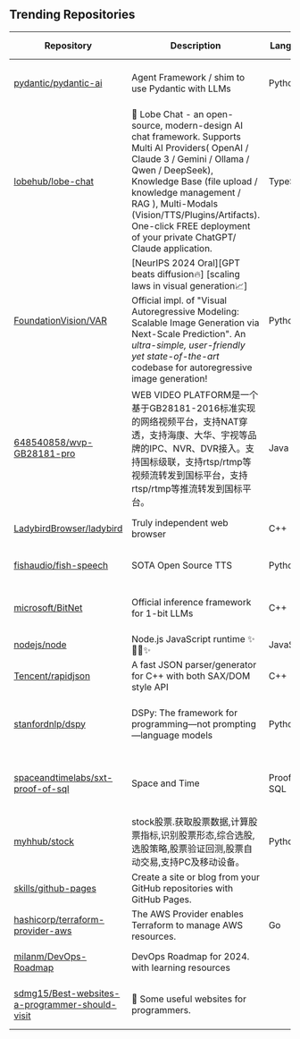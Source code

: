 ## Trending Repositories

| Repository | Description | Language | Stars | Forks | Built By | Current Period Stars |
|------------|-------------|----------|-------|-------|----------|---------------------|
| [pydantic/pydantic-ai](https://github.com/pydantic/pydantic-ai) | Agent Framework / shim to use Pydantic with LLMs | Python | 2439 | 126 | [samuelcolvin](https://github.com/samuelcolvin), [dmontagu](https://github.com/dmontagu), [akgerber](https://github.com/akgerber), [patrick91](https://github.com/patrick91), [ricklamers](https://github.com/ricklamers) | 826 |
| [lobehub/lobe-chat](https://github.com/lobehub/lobe-chat) | 🤯 Lobe Chat - an open-source, modern-design AI chat framework. Supports Multi AI Providers( OpenAI / Claude 3 / Gemini / Ollama / Qwen / DeepSeek), Knowledge Base (file upload / knowledge management / RAG ), Multi-Modals (Vision/TTS/Plugins/Artifacts). One-click FREE deployment of your private ChatGPT/ Claude application. | TypeScript | 47929 | 10431 | [arvinxx](https://github.com/arvinxx), [semantic-release-bot](https://github.com/semantic-release-bot), [canisminor1990](https://github.com/canisminor1990), [lobehubbot](https://github.com/lobehubbot) | 835 |
| [FoundationVision/VAR](https://github.com/FoundationVision/VAR) | [NeurIPS 2024 Oral][GPT beats diffusion🔥] [scaling laws in visual generation📈] Official impl. of "Visual Autoregressive Modeling: Scalable Image Generation via Next-Scale Prediction". An *ultra-simple, user-friendly yet state-of-the-art* codebase for autoregressive image generation! | Python | 5379 | 371 | [keyu-tian](https://github.com/keyu-tian), [iFighting](https://github.com/iFighting), [NielsRogge](https://github.com/NielsRogge) | 292 |
| [648540858/wvp-GB28181-pro](https://github.com/648540858/wvp-GB28181-pro) | WEB VIDEO PLATFORM是一个基于GB28181-2016标准实现的网络视频平台，支持NAT穿透，支持海康、大华、宇视等品牌的IPC、NVR、DVR接入。支持国标级联，支持rtsp/rtmp等视频流转发到国标平台，支持rtsp/rtmp等推流转发到国标平台。 | Java | 5234 | 1509 | [648540858](https://github.com/648540858), [lawrencehj](https://github.com/lawrencehj), [hotcoffie](https://github.com/hotcoffie), [mk1990](https://github.com/mk1990), [xiaoQQya](https://github.com/xiaoQQya) | 14 |
| [LadybirdBrowser/ladybird](https://github.com/LadybirdBrowser/ladybird) | Truly independent web browser | C++ | 25850 | 1110 | [awesomekling](https://github.com/awesomekling), [trflynn89](https://github.com/trflynn89), [linusg](https://github.com/linusg), [AtkinsSJ](https://github.com/AtkinsSJ), [alimpfard](https://github.com/alimpfard) | 1039 |
| [fishaudio/fish-speech](https://github.com/fishaudio/fish-speech) | SOTA Open Source TTS | Python | 15287 | 1174 | [leng-yue](https://github.com/leng-yue), [AnyaCoder](https://github.com/AnyaCoder), [Stardust-minus](https://github.com/Stardust-minus) | 226 |
| [microsoft/BitNet](https://github.com/microsoft/BitNet) | Official inference framework for 1-bit LLMs | C++ | 12074 | 840 | [dawnmsg](https://github.com/dawnmsg), [potassiummmm](https://github.com/potassiummmm), [JCGoran](https://github.com/JCGoran), [tsong-ms](https://github.com/tsong-ms), [shumingma](https://github.com/shumingma) | 97 |
| [nodejs/node](https://github.com/nodejs/node) | Node.js JavaScript runtime ✨🐢🚀✨ | JavaScript | 108172 | 29874 | [Trott](https://github.com/Trott), [ry](https://github.com/ry), [bnoordhuis](https://github.com/bnoordhuis), [isaacs](https://github.com/isaacs), [addaleax](https://github.com/addaleax) | 37 |
| [Tencent/rapidjson](https://github.com/Tencent/rapidjson) | A fast JSON parser/generator for C++ with both SAX/DOM style API | C++ | 14391 | 3540 | [miloyip](https://github.com/miloyip), [pah](https://github.com/pah), [thebusytypist](https://github.com/thebusytypist), [smhdfdl](https://github.com/smhdfdl), [ylavic](https://github.com/ylavic) | 70 |
| [stanfordnlp/dspy](https://github.com/stanfordnlp/dspy) | DSPy: The framework for programming—not prompting—language models | Python | 19617 | 1488 | [okhat](https://github.com/okhat), [arnavsinghvi11](https://github.com/arnavsinghvi11), [krypticmouse](https://github.com/krypticmouse), [isaacbmiller](https://github.com/isaacbmiller), [thomasahle](https://github.com/thomasahle) | 36 |
| [spaceandtimelabs/sxt-proof-of-sql](https://github.com/spaceandtimelabs/sxt-proof-of-sql) | Space and Time | Proof of SQL | Rust | 3060 | 105 | [JayWhite2357](https://github.com/JayWhite2357), [iajoiner](https://github.com/iajoiner), [rnburn](https://github.com/rnburn), [Dustin-Ray](https://github.com/Dustin-Ray), [tlovell-sxt](https://github.com/tlovell-sxt) | 74 |
| [myhhub/stock](https://github.com/myhhub/stock) | stock股票.获取股票数据,计算股票指标,识别股票形态,综合选股,选股策略,股票验证回测,股票自动交易,支持PC及移动设备。 | Python | 5486 | 983 | [myhhub](https://github.com/myhhub), [lihaiwenserver](https://github.com/lihaiwenserver) | 196 |
| [skills/github-pages](https://github.com/skills/github-pages) | Create a site or blog from your GitHub repositories with GitHub Pages. |  | 1095 | 455 | [heiskr](https://github.com/heiskr), [sinsukehlab](https://github.com/sinsukehlab), [rsese](https://github.com/rsese), [cmwilson21](https://github.com/cmwilson21), [stefanmeschke](https://github.com/stefanmeschke) | 181 |
| [hashicorp/terraform-provider-aws](https://github.com/hashicorp/terraform-provider-aws) | The AWS Provider enables Terraform to manage AWS resources. | Go | 9910 | 9219 | [ewbankkit](https://github.com/ewbankkit), [YakDriver](https://github.com/YakDriver), [bflad](https://github.com/bflad), [gdavison](https://github.com/gdavison), [jar-b](https://github.com/jar-b) | 3 |
| [milanm/DevOps-Roadmap](https://github.com/milanm/DevOps-Roadmap) | DevOps Roadmap for 2024. with learning resources |  | 12950 | 2089 | [milanm](https://github.com/milanm), [milanm3md](https://github.com/milanm3md), [davidmpaz](https://github.com/davidmpaz), [azizultex](https://github.com/azizultex), [freiheit](https://github.com/freiheit) | 18 |
| [sdmg15/Best-websites-a-programmer-should-visit](https://github.com/sdmg15/Best-websites-a-programmer-should-visit) | 🔗 Some useful websites for programmers. |  | 63568 | 7888 | [sdmg15](https://github.com/sdmg15), [ityler](https://github.com/ityler), [rachmadaniHaryono](https://github.com/rachmadaniHaryono), [lalitmee](https://github.com/lalitmee), [Eaglesight02](https://github.com/Eaglesight02) | 278 |
